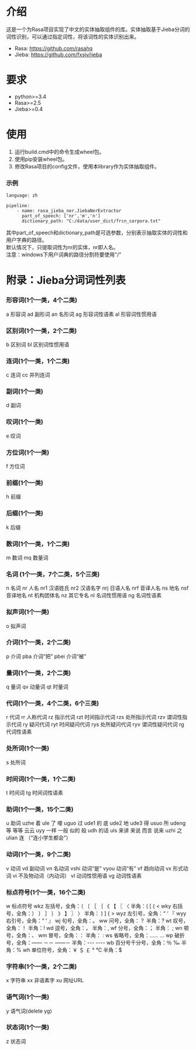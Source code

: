 # 介绍
这是一个为Rasa项目实现了中文的实体抽取组件的库。实体抽取基于Jieba分词的词性识别，可以通过指定词性，将该词性的实体识别出来。
* Rasa: https://github.com/rasahq
* Jieba: https://github.com/fxsjy/jieba

# 要求
* python>=3.4
* Rasa>=2.5
* Jieba>=0.4

# 使用
1. 运行build.cmd中的命令生成wheel包。
3. 使用pip安装wheel包。
3. 修改Rasa项目的config文件，使用本library作为实体抽取组件。
### 示例
```
language: zh

pipeline:
    - name: rasa_jieba_ner.JiebaNerExtractor
      part_of_speech: ['nr','m','n']
      dictionary_path: "C:/data/user_dict/frcn_corpora.txt"
 ```
其中part_of_speech和dictionary_path是可选参数，分别表示抽取实体的词性和用户字典的路径。  
默认情况下，只提取词性为nr的实体，nr即人名。  
注意：windows下用户词典的路径分割符要使用"/"

# 附录：Jieba分词词性列表

### 形容词(1个一类，4个二类)
a 形容词
ad 副形词
an 名形词
ag 形容词性语素
al 形容词性惯用语

### 区别词(1个一类，2个二类)
b 区别词
bl 区别词性惯用语

### 连词(1个一类，1个二类)
c 连词
cc 并列连词

### 副词(1个一类)
d 副词

### 叹词(1个一类)
e 叹词

### 方位词(1个一类)
f 方位词

### 前缀(1个一类)
h 前缀

### 后缀(1个一类)
k 后缀

### 数词(1个一类，1个二类)
m 数词
mq 数量词

### 名词 (1个一类，7个二类，5个三类)
n 名词
nr 人名
nr1 汉语姓氏
nr2 汉语名字
nrj 日语人名
nrf 音译人名
ns 地名
nsf 音译地名
nt 机构团体名
nz 其它专名
nl 名词性惯用语
ng 名词性语素

### 拟声词(1个一类)
o 拟声词

### 介词(1个一类，2个二类)
p 介词
pba 介词“把”
pbei 介词“被”

### 量词(1个一类，2个二类)
q 量词
qv 动量词
qt 时量词

### 代词(1个一类，4个二类，6个三类)
r 代词
rr 人称代词
rz 指示代词
rzt 时间指示代词
rzs 处所指示代词
rzv 谓词性指示代词
ry 疑问代词
ryt 时间疑问代词
rys 处所疑问代词
ryv 谓词性疑问代词
rg 代词性语素

### 处所词(1个一类)
s 处所词

### 时间词(1个一类，1个二类)
t 时间词
tg 时间词性语素

### 助词(1个一类，15个二类)
u 助词
uzhe 着
ule 了 喽
uguo 过
ude1 的 底
ude2 地
ude3 得
usuo 所
udeng 等 等等 云云
uyy 一样 一般 似的 般
udh 的话
uls 来讲 来说 而言 说来
uzhi 之
ulian 连 （“连小学生都会”）

### 动词(1个一类，9个二类)
v 动词
vd 副动词
vn 名动词
vshi 动词“是”
vyou 动词“有”
vf 趋向动词
vx 形式动词
vi 不及物动词（内动词）
vl 动词性惯用语
vg 动词性语素

### 标点符号(1个一类，16个二类)
w 标点符号
wkz 左括号，全角：（ 〔 ［ ｛ 《 【 〖 〈 半角：( [ { <
wky 右括号，全角：） 〕 ］ ｝ 》 】 〗 〉 半角： ) ] { >
wyz 左引号，全角：“ ‘ 『
wyy 右引号，全角：” ’ 』
wj 句号，全角：。
ww 问号，全角：？ 半角：?
wt 叹号，全角：！ 半角：!
wd 逗号，全角：， 半角：,
wf 分号，全角：； 半角： ;
wn 顿号，全角：、
wm 冒号，全角：： 半角： :
ws 省略号，全角：…… …
wp 破折号，全角：—— －－ ——－ 半角：--- ----
wb 百分号千分号，全角：％ ‰ 半角：%
wh 单位符号，全角：￥ ＄ ￡ ° ℃ 半角：$

### 字符串(1个一类，2个二类)
x 字符串
xx 非语素字
xu 网址URL

### 语气词(1个一类)
y 语气词(delete yg)

### 状态词(1个一类)
z 状态词
